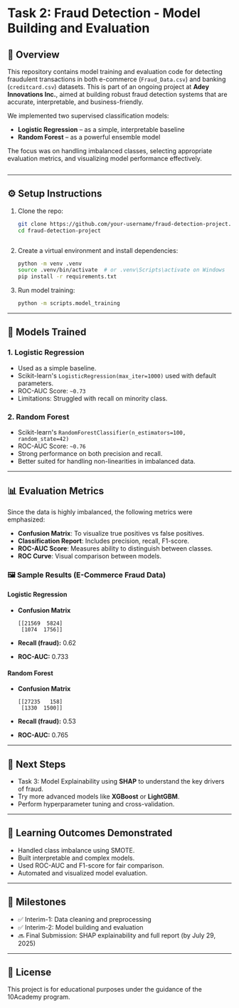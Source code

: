 
# Task 2: Fraud Detection - Model Building and Evaluation

## 📌 Overview

This repository contains model training and evaluation code for detecting fraudulent transactions in both e-commerce (`Fraud_Data.csv`) and banking (`creditcard.csv`) datasets. This is part of an ongoing project at **Adey Innovations Inc.**, aimed at building robust fraud detection systems that are accurate, interpretable, and business-friendly.

We implemented two supervised classification models:
- **Logistic Regression** – as a simple, interpretable baseline
- **Random Forest** – as a powerful ensemble model

The focus was on handling imbalanced classes, selecting appropriate evaluation metrics, and visualizing model performance effectively.


````

````
---

## ⚙️ Setup Instructions

1. Clone the repo:
   ```bash
   git clone https://github.com/your-username/fraud-detection-project.git
   cd fraud-detection-project
````
````
2. Create a virtual environment and install dependencies:

   ```bash
   python -m venv .venv
   source .venv/bin/activate  # or .venv\Scripts\activate on Windows
   pip install -r requirements.txt
   ```

3. Run model training:

   ```bash
   python -m scripts.model_training
   ```

---

## 🧠 Models Trained

### 1. Logistic Regression

* Used as a simple baseline.
* Scikit-learn's `LogisticRegression(max_iter=1000)` used with default parameters.
* ROC-AUC Score: `~0.73`
* Limitations: Struggled with recall on minority class.

### 2. Random Forest

* Scikit-learn's `RandomForestClassifier(n_estimators=100, random_state=42)`
* ROC-AUC Score: `~0.76`
* Strong performance on both precision and recall.
* Better suited for handling non-linearities in imbalanced data.

---

## 📊 Evaluation Metrics

Since the data is highly imbalanced, the following metrics were emphasized:

* **Confusion Matrix**: To visualize true positives vs false positives.
* **Classification Report**: Includes precision, recall, F1-score.
* **ROC-AUC Score**: Measures ability to distinguish between classes.
* **ROC Curve**: Visual comparison between models.

### 🖼️ Sample Results (E-Commerce Fraud Data)

#### Logistic Regression

* **Confusion Matrix**

  ```
  [[21569  5824]
   [1074  1756]]
  ```
* **Recall (fraud):** 0.62
* **ROC-AUC:** 0.733

#### Random Forest

* **Confusion Matrix**

  ```
  [[27235   158]
   [1330  1500]]
  ```
* **Recall (fraud):** 0.53
* **ROC-AUC:** 0.765

---


## 🧪 Next Steps

* Task 3: Model Explainability using **SHAP** to understand the key drivers of fraud.
* Try more advanced models like **XGBoost** or **LightGBM**.
* Perform hyperparameter tuning and cross-validation.

---

## 🧠 Learning Outcomes Demonstrated

* Handled class imbalance using SMOTE.
* Built interpretable and complex models.
* Used ROC-AUC and F1-score for fair comparison.
* Automated and visualized model evaluation.

---

## 📅 Milestones

* ✅ Interim-1: Data cleaning and preprocessing
* ✅ Interim-2: Model building and evaluation
* 🔜 Final Submission: SHAP explainability and full report (by July 29, 2025)

---

## 📌 License

This project is for educational purposes under the guidance of the 10Academy program.

```
